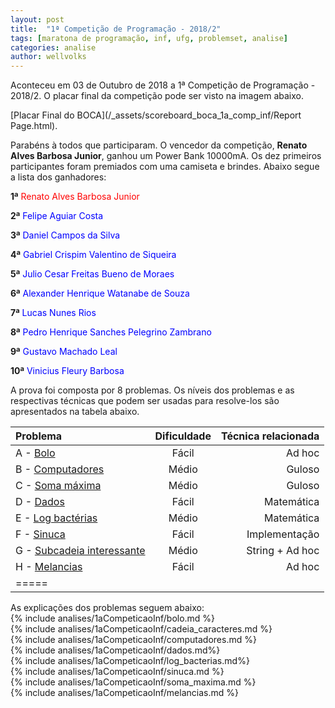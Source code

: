 ```yaml
---
layout: post
title:  "1ª Competição de Programação - 2018/2"
tags: [maratona de programação, inf, ufg, problemset, analise]
categories: analise
author: wellvolks
---
```



Aconteceu em 03 de Outubro de 2018 a 1ª Competição de Programação - 2018/2. O placar final da competição pode ser visto na imagem abaixo.

[Placar Final do BOCA](/_assets/scoreboard_boca_1a_comp_inf/Report Page.html).

Parabéns à todos que participaram. O vencedor da competição, <b>Renato Alves Barbosa Junior</b>, ganhou um Power Bank 10000mA. Os dez primeiros participantes foram premiados com uma camiseta e brindes. Abaixo segue a lista dos ganhadores:

<p align="justify">
  <b>1ª</b>  <span style="color:red">Renato Alves Barbosa Junior</span>
</p>
<p align="justify">
  <b>2ª</b>   <span style="color:blue">Felipe Aguiar Costa</span>
</p>
<p align="justify">
  <b>3ª</b>	<span style="color:blue">Daniel Campos da Silva</span>
</p>
<p align="justify">
  <b>4ª</b>	<span style="color:blue">Gabriel Crispim Valentino de Siqueira</span>
</p>
<p align="justify">
  <b>5ª</b>	<span style="color:blue">Julio Cesar Freitas Bueno de Moraes</span>
</p>
<p align="justify">
  <b>6ª</b>	<span style="color:blue">Alexander Henrique Watanabe de Souza</span>
</p>
<p align="justify">
  <b>7ª</b>	<span style="color:blue">Lucas Nunes Rios</span>
</p>
<p align="justify">
  <b>8ª</b>	<span style="color:blue">Pedro Henrique Sanches Pelegrino Zambrano</span>
</p>
<p align="justify">
  <b>9ª</b>	<span style="color:blue">Gustavo Machado Leal</span>
</p>
<p align="justify">
  <b>10ª</b>	<span style="color:blue">Vinicius Fleury Barbosa</span>
</p>
A prova foi composta por 8 problemas. Os níveis dos problemas e as respectivas técnicas que podem ser usadas para resolve-los são apresentados na tabela abaixo.



| Problema                                            | Dificuldade   | Técnica relacionada      |
|:----------------------------------------------------|:-------------:|-------------------------:|
|A - <a href="#bolo">Bolo</a>                        | Fácil         | Ad hoc                   |
|B - <a href="#computadores">Computadores</a>                | Médio         | Guloso                   |
|C - <a href="#soma">Soma máxima</a>                   | Médio         | Guloso                   |
|D - <a href="#dados">Dados</a>                      | Fácil         | Matemática               |
|E - <a href="#log">Log bactérias</a>            | Médio         | Matemática               |
|F - <a href="#sinuca">Sinuca</a>                    | Fácil         | Implementação            |
|G - <a href="#subcadeia">Subcadeia interessante</a>  | Médio         | String + Ad hoc          |
|H - <a href="#melancias">Melancias</a>                  | Fácil         | Ad hoc                   |
|=====


As explicações dos problemas seguem abaixo: <br> 
{% include analises/1aCompeticaoInf/bolo.md %} <br>
{% include analises/1aCompeticaoInf/cadeia_caracteres.md %} <br>
{% include analises/1aCompeticaoInf/computadores.md %} <br>
{% include analises/1aCompeticaoInf/dados.md%} <br>
{% include analises/1aCompeticaoInf/log_bacterias.md%} <br>
{% include analises/1aCompeticaoInf/sinuca.md %} <br>
{% include analises/1aCompeticaoInf/soma_maxima.md %} <br>
{% include analises/1aCompeticaoInf/melancias.md %} <br>
